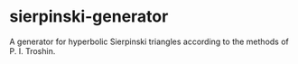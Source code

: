 # sierpinski-generator
A generator for hyperbolic Sierpinski triangles according to the methods of P. I. Troshin.
